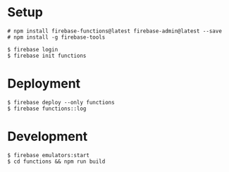 # Setup

```
# npm install firebase-functions@latest firebase-admin@latest --save
# npm install -g firebase-tools

$ firebase login
$ firebase init functions
```

# Deployment

```
$ firebase deploy --only functions
$ firebase functions::log
```

# Development

```
$ firebase emulators:start
$ cd functions && npm run build
```

